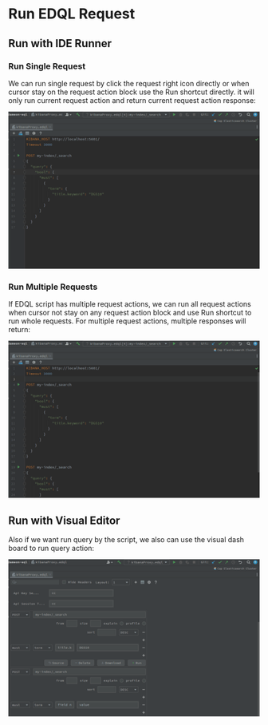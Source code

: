 # Run EDQL Request

## Run with IDE Runner

### Run Single Request

We can run single request by click the request right icon directly or when cursor stay on the request action block use the Run shortcut directly. it will only run current request action and return current request action response:

![](../.gitbook/assets/new-single-requests.gif)



### Run Multiple Requests

If EDQL script has multiple request actions, we can run all request actions when cursor not stay on any request action block and use Run shortcut to run whole requests. For multiple request actions, multiple responses will return:

![](../.gitbook/assets/new-multi-requests.gif)

## Run with Visual Editor

Also if we want run query by the script, we also can use the visual dash board to run query action:

![](../.gitbook/assets/visual-runner.gif)

